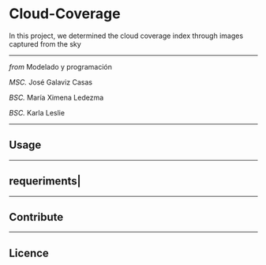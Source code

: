 # Cloud-Coverage
In this project, we determined the cloud coverage index through images captured from the sky

----------------

*from* Modelado y programación

*MSC.* José Galaviz Casas

*BSC.* María Ximena Ledezma

*BSC.* Karla Leslie

----------------------
## Usage

------------
 requeriments|
------------

----------------------

## Contribute


----------------
## Licence


